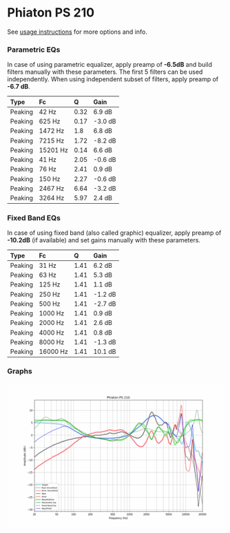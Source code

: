 # Phiaton PS 210
See [usage instructions](https://github.com/jaakkopasanen/AutoEq#usage) for more options and info.

### Parametric EQs
In case of using parametric equalizer, apply preamp of **-6.5dB** and build filters manually
with these parameters. The first 5 filters can be used independently.
When using independent subset of filters, apply preamp of **-6.7 dB**.

| Type    | Fc       |    Q | Gain    |
|:--------|:---------|:-----|:--------|
| Peaking | 42 Hz    | 0.32 | 6.9 dB  |
| Peaking | 625 Hz   | 0.17 | -3.0 dB |
| Peaking | 1472 Hz  | 1.8  | 6.8 dB  |
| Peaking | 7215 Hz  | 1.72 | -8.2 dB |
| Peaking | 15201 Hz | 0.14 | 6.6 dB  |
| Peaking | 41 Hz    | 2.05 | -0.6 dB |
| Peaking | 76 Hz    | 2.41 | 0.9 dB  |
| Peaking | 150 Hz   | 2.27 | -0.6 dB |
| Peaking | 2467 Hz  | 6.64 | -3.2 dB |
| Peaking | 3264 Hz  | 5.97 | 2.4 dB  |

### Fixed Band EQs
In case of using fixed band (also called graphic) equalizer, apply preamp of **-10.2dB**
(if available) and set gains manually with these parameters.

| Type    | Fc       |    Q | Gain    |
|:--------|:---------|:-----|:--------|
| Peaking | 31 Hz    | 1.41 | 6.2 dB  |
| Peaking | 63 Hz    | 1.41 | 5.3 dB  |
| Peaking | 125 Hz   | 1.41 | 1.1 dB  |
| Peaking | 250 Hz   | 1.41 | -1.2 dB |
| Peaking | 500 Hz   | 1.41 | -2.7 dB |
| Peaking | 1000 Hz  | 1.41 | 0.9 dB  |
| Peaking | 2000 Hz  | 1.41 | 2.6 dB  |
| Peaking | 4000 Hz  | 1.41 | 0.8 dB  |
| Peaking | 8000 Hz  | 1.41 | -1.3 dB |
| Peaking | 16000 Hz | 1.41 | 10.1 dB |

### Graphs
![](./Phiaton%20PS%20210.png)